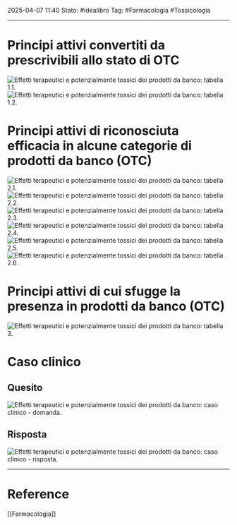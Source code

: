 2025-04-07 11:40
Stato: #idealibro 
Tag: #Farmacologia #Tossicologia 

---
# Principi attivi convertiti da prescrivibili allo stato di OTC
![Effetti terapeutici e potenzialmente tossici dei prodotti da banco: tabella 1.1.](https://i.imgur.com/FdwYmdP.png)
![Effetti terapeutici e potenzialmente tossici dei prodotti da banco: tabella 1.2.](https://i.imgur.com/bBFB5oa.png)
# Principi attivi di riconosciuta efficacia in alcune categorie di prodotti da banco (OTC)
![Effetti terapeutici e potenzialmente tossici dei prodotti da banco: tabella 2.1.](https://i.imgur.com/Fw2YfmJ.png)
![Effetti terapeutici e potenzialmente tossici dei prodotti da banco: tabella 2.2.](https://i.imgur.com/2s05lm7.png)
![Effetti terapeutici e potenzialmente tossici dei prodotti da banco: tabella 2.3.](https://i.imgur.com/XOC6Jsp.png)
![Effetti terapeutici e potenzialmente tossici dei prodotti da banco: tabella 2.4.](https://i.imgur.com/uQnfHNe.png)
![Effetti terapeutici e potenzialmente tossici dei prodotti da banco: tabella 2.5.](https://i.imgur.com/Xu0l2hT.png)
![Effetti terapeutici e potenzialmente tossici dei prodotti da banco: tabella 2.6.](https://i.imgur.com/kwLYMz0.png)
# Principi attivi di cui sfugge la presenza in prodotti da banco (OTC)
![Effetti terapeutici e potenzialmente tossici dei prodotti da banco: tabella 3.](https://i.imgur.com/8nmNeMV.png)
# Caso clinico
## Quesito
![Effetti terapeutici e potenzialmente tossici dei prodotti da banco: caso clinico - domanda.](https://i.imgur.com/hR5jkkS.png)
## Risposta
![Effetti terapeutici e potenzialmente tossici dei prodotti da banco: caso clinico - risposta.](https://i.imgur.com/A6cf6Gl.png)







---
# Reference
[[Farmacologia]]